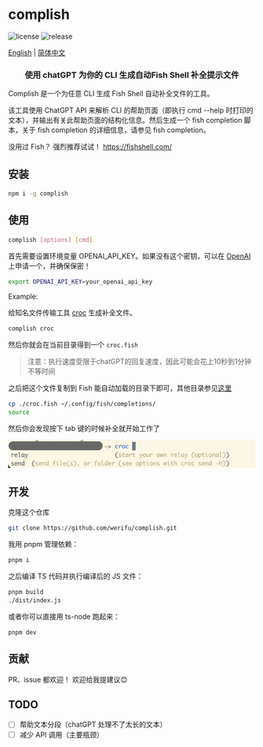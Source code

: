 # complish
![license](https://img.shields.io/github/license/werifu/complish)
![release](https://img.shields.io/github/v/release/werifu/complish)

[English](./README.md) | [简体中文](./README-zh.md)

<h3 align="center">使用 chatGPT 为你的 CLI 生成自动Fish Shell 补全提示文件</h3>

Complish 是一个为任意 CLI 生成 Fish Shell 自动补全文件的工具。

该工具使用 ChatGPT API 来解析 CLI 的帮助页面（即执行 cmd --help 时打印的文本），并输出有关此帮助页面的结构化信息。然后生成一个 fish completion 脚本，关于 fish completion 的详细信息，请参见 fish completion。

没用过 Fish？ 强烈推荐试试！ https://fishshell.com/

## 安装

```bash
npm i -g complish
```

## 使用

```bash
complish [options] [cmd]
```

首先需要设置环境变量 OPENAI_API_KEY。如果没有这个密钥，可以在 [OpenAI](https://platform.openai.com/account/api-keys) 上申请一个，并确保保密！

```bash
export OPENAI_API_KEY=your_openai_api_key
```

Example:

给知名文件传输工具 [croc](https://github.com/schollz/croc) 生成补全文件。
```bash
complish croc
```
然后你就会在当前目录得到一个 `croc.fish`

> 注意：执行速度受限于chatGPT的回复速度，因此可能会花上10秒到1分钟不等时间

之后把这个文件复制到 Fish 能自动加载的目录下即可，其他目录参见[这里](https://fishshell.com/docs/current/completions.html)

```bash
cp ./croc.fish ~/.config/fish/completions/
source
```

然后你会发现按下 tab 键的时候补全就开始工作了

![](./assets/croc-complete.png)
## 开发

克隆这个仓库

```bash
git clone https://github.com/werifu/complish.git
```

我用 pnpm 管理依赖：

```bash
pnpm i
```

之后编译 TS 代码并执行编译后的 JS 文件：

```bash
pnpm build
./dist/index.js
```

或者你可以直接用 ts-node 跑起来：

```bash
pnpm dev
```

## 贡献

PR、issue 都欢迎！
欢迎给我提建议😊

## TODO

* [ ] 帮助文本分段（chatGPT 处理不了太长的文本）
* [ ] 减少 API 调用（主要瓶颈）
